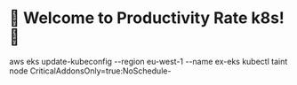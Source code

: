 # 🎉 Welcome to Productivity Rate k8s! 🎉

aws eks update-kubeconfig --region eu-west-1 --name ex-eks
kubectl taint node <node-name> CriticalAddonsOnly=true:NoSchedule-
